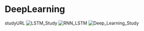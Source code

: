 # DeepLearning


studyURL
![LSTM_Study](http://colah.github.io/posts/2015-08-Understanding-LSTMs/)
![RNN_LSTM](https://ratsgo.github.io/natural%20language%20processing/2017/03/09/rnnlstm/)
![Deep_Learning_Study](https://colah.github.io/)
